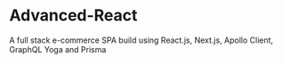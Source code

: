 # Advanced-React
A full stack e-commerce SPA build using React.js, Next.js, Apollo Client, GraphQL Yoga and Prisma
